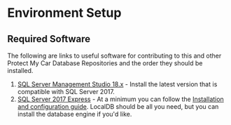 # Environment Setup





## Required Software

The following are links to useful software for contributing to this and other Protect My Car Database Repositories and the order they should be installed.

1. [SQL Server Management Studio 18.x](https://docs.microsoft.com/en-us/sql/ssms/download-sql-server-management-studio-ssms?view=sql-server-2017) - Install the latest version that is compatible with SQL Server 2017.
2. [SQL Server 2017 Express](https://www.microsoft.com/en-us/sql-server/sql-server-editions-express) - At a minimum you can follow the [Installation and configuration guide](/docs/InstallSQL17LocalDB.md). LocalDB should be all you need, but you can install the database engine if you'd like.

